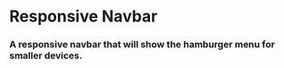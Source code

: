 # **Responsive Navbar**

###  A responsive navbar that will show the hamburger menu for smaller devices.